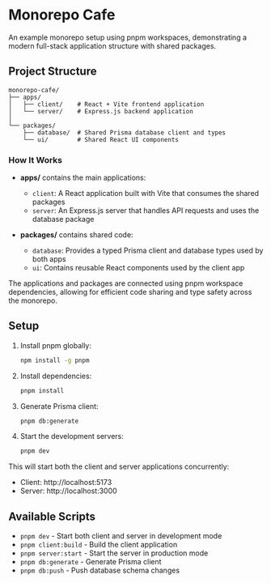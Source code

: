# Monorepo Cafe

An example monorepo setup using pnpm workspaces, demonstrating a modern full-stack application structure with shared packages.

## Project Structure

```
monorepo-cafe/
├── apps/
│   ├── client/    # React + Vite frontend application
│   └── server/    # Express.js backend application
│
└── packages/
    ├── database/  # Shared Prisma database client and types
    └── ui/        # Shared React UI components
```

### How It Works

- **apps/** contains the main applications:

  - `client`: A React application built with Vite that consumes the shared packages
  - `server`: An Express.js server that handles API requests and uses the database package

- **packages/** contains shared code:
  - `database`: Provides a typed Prisma client and database types used by both apps
  - `ui`: Contains reusable React components used by the client app

The applications and packages are connected using pnpm workspace dependencies, allowing for efficient code sharing and type safety across the monorepo.

## Setup

1. Install pnpm globally:

   ```bash
   npm install -g pnpm
   ```

2. Install dependencies:

   ```bash
   pnpm install
   ```

3. Generate Prisma client:

   ```bash
   pnpm db:generate
   ```

4. Start the development servers:
   ```bash
   pnpm dev
   ```

This will start both the client and server applications concurrently:

- Client: http://localhost:5173
- Server: http://localhost:3000

## Available Scripts

- `pnpm dev` - Start both client and server in development mode
- `pnpm client:build` - Build the client application
- `pnpm server:start` - Start the server in production mode
- `pnpm db:generate` - Generate Prisma client
- `pnpm db:push` - Push database schema changes
